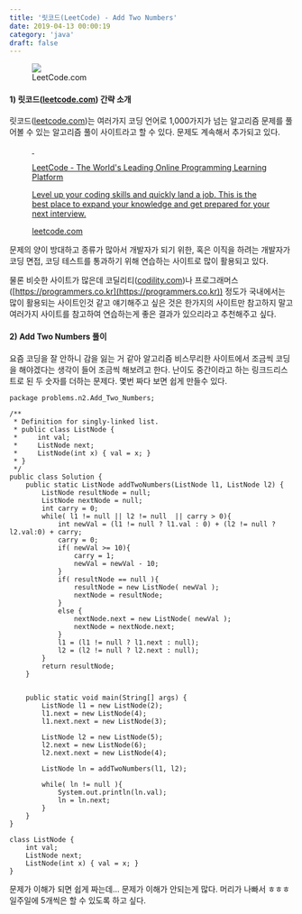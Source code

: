 ```yaml
---
title: '릿코드(LeetCode) - Add Two Numbers'
date: 2019-04-13 00:00:19
category: 'java'
draft: false
---
```


<figure class="imageblock alignCenter"><span data-url="https://blog.kakaocdn.net/dn/6yeSK/btquvjqK4t0/MjZ1rW7zkc8AOcMr0fHKTk/img.png" data-lightbox="lightbox" data-alt="LeetCode.com"><img src="https://blog.kakaocdn.net/dn/6yeSK/btquvjqK4t0/MjZ1rW7zkc8AOcMr0fHKTk/img.png" srcset="https://img1.daumcdn.net/thumb/R1280x0/?scode=mtistory2&amp;fname=https%3A%2F%2Fblog.kakaocdn.net%2Fdn%2F6yeSK%2FbtquvjqK4t0%2FMjZ1rW7zkc8AOcMr0fHKTk%2Fimg.png"></span><figcaption>LeetCode.com</figcaption></figure>

#### **1) 릿코드([leetcode.com](http://leetcode.com/)) 간략 소개**

릿코드([leetcode.com](http://leetcode.com))는 여러가지 코딩 언어로 1,000가지가 넘는 알고리즘 문제를 풀어볼 수 있는 알고리즘 풀이 사이트라고 할 수 있다. 문제도 계속해서 추가되고 있다.

<figure id="og_1568215474906" contenteditable="false" data-ke-type="opengraph"><a href="https://leetcode.com/" target="_blank" rel="noopener" data-original-url="http://leetcode.com/"><div class="og-image" style="background-image: url('https://scrap.kakaocdn.net/dn/7mPSK/hyCOe7gqAE/cmTWQaKk99woh6zha1rSCk/img.png?width=500&amp;height=260&amp;face=0_0_500_260,https://scrap.kakaocdn.net/dn/P4jjk/hyCOohIkdu/fXGem5kjsvlk4CK7yrXEvk/img.png?width=500&amp;height=500&amp;face=0_0_500_500,https://scrap.kakaocdn.net/dn/vJo65/hyCOlrLli9/E1C1TzXbkikwqrEQ1PX2hK/img.jpg?width=300&amp;height=200&amp;face=0_0_300_200');">&nbsp;</div><div class="og-text"><p class="og-title">LeetCode - The World's Leading Online Programming Learning Platform</p><p class="og-desc">Level up your coding skills and quickly land a job. This is the best place to expand your knowledge and get prepared for your next interview.</p><p class="og-host">leetcode.com</p></div></a></figure>

문제의 양이 방대하고 종류가 많아서 개발자가 되기 위한, 혹은 이직을 하려는 개발자가 코딩 면접, 코딩 테스트를 통과하기 위해 연습하는 사이트로 많이 활용되고 있다.

물론 비슷한 사이트가 많은데 코딜리티([codility.com](codility.com))나 프로그래머스([https://programmers.co.kr](https://programmers.co.kr)) 정도가 국내에서는 많이 활용되는 사이트인것 같고 얘기해주고 싶은 것은 한가지의 사이트만 참고하지 말고 여러가지 사이트를 참고하여 연습하는게 좋은 결과가 있으리라고 추천해주고 싶다. 

#### **2) Add Two Numbers 풀이**

요즘 코딩을 잘 안하니 감을 잃는 거 같아 알고리즘 비스무리한 사이트에서 조금씩 코딩을 해야겠다는 생각이 들어 조금씩 해보려고 한다. 난이도 중간이라고 하는 링크드리스트로 된 두 숫자를 더하는 문제다. 몇번 짜다 보면 쉽게 만들수 있다.

    package problems.n2.Add_Two_Numbers;
    
    /**
     * Definition for singly-linked list.
     * public class ListNode {
     *     int val;
     *     ListNode next;
     *     ListNode(int x) { val = x; }
     * }
     */
    public class Solution {
        public static ListNode addTwoNumbers(ListNode l1, ListNode l2) {
        	ListNode resultNode = null;
        	ListNode nextNode = null;
        	int carry = 0;
        	while( l1 != null || l2 != null  || carry > 0){    		
        		int newVal = (l1 != null ? l1.val : 0) + (l2 != null ?l2.val:0) + carry;
        		carry = 0;
        		if( newVal >= 10){
        			carry = 1;
        			newVal = newVal - 10;
        		}
        		if( resultNode == null ){
        			resultNode = new ListNode( newVal );
        			nextNode = resultNode;
        		}    			
        		else {
        			nextNode.next = new ListNode( newVal );
        			nextNode = nextNode.next;
        		}
        		l1 = (l1 != null ? l1.next : null);
        		l2 = (l2 != null ? l2.next : null);
        	}    	
            return resultNode;
        }
        
        
        public static void main(String[] args) {
        	ListNode l1 = new ListNode(2);
        	l1.next = new ListNode(4);
        	l1.next.next = new ListNode(3);
        	
        	ListNode l2 = new ListNode(5);
        	l2.next = new ListNode(6);
        	l2.next.next = new ListNode(4);
        	
        	ListNode ln = addTwoNumbers(l1, l2);
        	
        	while( ln != null ){
        		System.out.println(ln.val);
        		ln = ln.next;
        	}
    	}
    }
    
    class ListNode {
        int val;
        ListNode next;
        ListNode(int x) { val = x; }
    }
    

문제가 이해가 되면 쉽게 짜는데... 문제가 이해가 안되는게 많다. 머리가 나빠서 ㅎㅎㅎ 일주일에 5개씩은 할 수 있도록 하고 싶다.
